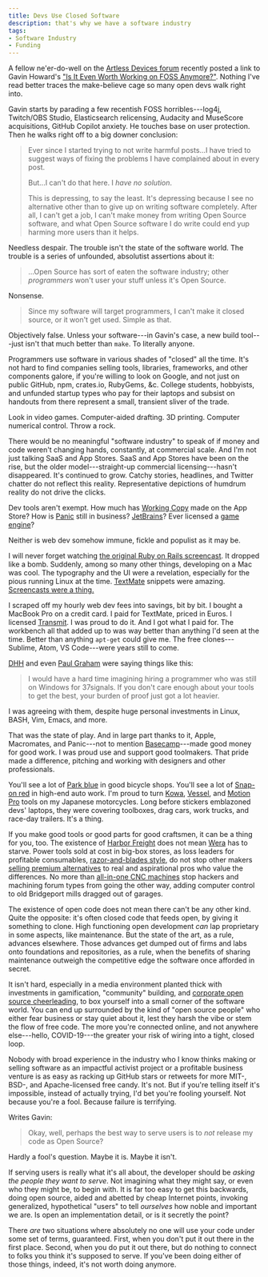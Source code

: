 ```yaml
---
title: Devs Use Closed Software
description: that's why we have a software industry
tags:
- Software Industry
- Funding
---
```


A fellow ne'er-do-well on the [Artless Devices forum](https://yzena.com/2021/12/is-it-even-worth-working-on-foss-anymore/) recently posted a link to Gavin Howard's ["Is It Even Worth Working on FOSS Anymore?"](https://yzena.com/2021/12/is-it-even-worth-working-on-foss-anymore/).  Nothing I've read better traces the make-believe cage so many open devs walk right into.

Gavin starts by parading a few recentish FOSS horribles---log4j, Twitch/OBS Studio, Elasticsearch relicensing, Audacity and MuseScore acquisitions, GitHub Copilot anxiety.  He touches base on user protection.  Then he walks right off to a big downer conclusion:

> Ever since I started trying to not write harmful posts...I have tried to suggest ways of fixing the problems I have complained about in every post.
>
> But...I can't do that here.  I _have no solution_.
>
> This is depressing, to say the least.  It's depressing because I see no alternative other than to give up on writing software completely.  After all, I can't get a job, I can't make money from writing Open Source software, and what Open Source software I do write could end yup harming more users than it helps.

Needless despair.  The trouble isn't the state of the software world.  The trouble is a series of unfounded, absolutist assertions about it:

> ...Open Source has sort of eaten the software industry; other _programmers_ won't user your stuff unless it's Open Source.

Nonsense.

> Since my software will target programmers, I can't make it closed source, or it won't get used.  Simple as that.

Objectively false.  Unless your software---in Gavin's case, a new build tool---just isn't that much better than `make`.  To literally anyone.

Programmers use software in various shades of "closed" all the time.  It's not hard to find companies selling tools, libraries, frameworks, and other components galore, if you're willing to look on Google, and not just on public GitHub, npm, crates.io, RubyGems, &c.  College students, hobbyists, and unfunded startup types who pay for their laptops and subsist on handouts from there represent a small, transient sliver of the trade.

Look in video games.  Computer-aided drafting.  3D printing.  Computer numerical control.  Throw a rock.

There would be no meaningful "software industry" to speak of if money and code weren't changing hands, constantly, at commercial scale.  And I'm not just talking SaaS and App Stores.  SaaS and App Stores have been on the rise, but the older model---straight-up commercial licensing---hasn't disappeared.  It's continued to grow.  Catchy stories, headlines, and Twitter chatter do not reflect this reality.  Representative depictions of humdrum reality do not drive the clicks.

Dev tools aren't exempt.  How much has [Working Copy](https://apps.apple.com/us/app/working-copy-git-client/id896694807) made on the App Store?  How is [Panic](https://www.panic.com/) still in business? [JetBrains](https://jetbrains.com)?  Ever licensed a [game](https://unity.com/) [engine](https://www.unrealengine.com/)?

Neither is web dev somehow immune, fickle and populist as it may be.

I will never forget watching [the original Ruby on Rails screencast](https://www.youtube.com/watch?v=Gzj723LkRJY).  It dropped like a bomb.  Suddenly, among so many other things, developing on a Mac was cool.  The typography and the UI were a revelation, especially for the pious running Linux at the time.  [TextMate](https://macromates.com/) snippets were amazing.  [Screencasts were a thing.](https://screencasts.textmate.org/)

I scraped off my hourly web dev fees into savings, bit by bit.  I bought a MacBook Pro on a credit card.  I paid for TextMate, priced in Euros.  I licensed [Transmit](https://panic.com/transmit).  I was proud to do it.  And I got what I paid for.  The workbench all that added up to was way better than anything I'd seen at the time.  Better than anything `apt-get` could give me.  The free clones---Sublime, Atom, VS Code---were years still to come.

[DHH](https://dhh.dk/arc/000433.html) and even [Paul Graham](http://www.paulgraham.com/mac.html) were saying things like this:

> I would have a hard time imagining hiring a programmer who was still on Windows for 37signals.  If you don't care enough about your tools to get the best, your burden of proof just got a lot heavier.

I was agreeing with them, despite huge personal investments in Linux, BASH, Vim, Emacs, and more.

That was the state of play.  And in large part thanks to it, Apple, Macromates, and Panic---not to mention [Basecamp](https://basecamp.com)---made good money for good work.  I was proud use and support good toolmakers.  That pride made a difference, pitching and working with designers and other professionals.

You'll see a lot of [Park blue](https://www.parktool.com/) in good bicycle shops.  You'll see a lot of [Snap-on red](https://www.snapon.com/) in high-end auto work.  I'm proud to turn [Kowa](https://www.kowa-seiki.co.jp/), [Vessel](https://www.vesseltoolsusa.com/), and [Motion Pro](https://www.motionpro.com/) tools on my Japanese motorcycles.  Long before stickers emblazoned devs' laptops, they were covering toolboxes, drag cars, work trucks, and race-day trailers.  It's a thing.

If you make good tools or good parts for good craftsmen, it can be a thing for you, too.  The existence of [Harbor Freight](https://www.harborfreight.com/) does not mean [Wera](https://www-us.wera.de/en/) has to starve.  Power tools sold at cost in big-box stores, as loss leaders for profitable consumables, [razor-and-blades style](https://en.wikipedia.org/wiki/Razor_and_blades_model), do not stop other makers [selling premium alternatives](https://www.festoolusa.com/) to real and aspirational pros who value the differences.  No more than [all-in-one CNC machines](https://haascnc.com) stop hackers and machining forum types from going the other way, adding computer control to old Bridgeport mills dragged out of garages.

The existence of open code does not mean there can't be any other kind.  Quite the opposite: it's often closed code that feeds open, by giving it something to clone.  High functioning open development _can_ lap proprietary in some aspects, like maintenance.  But the state of the art, as a rule, advances elsewhere.  Those advances get dumped out of firms and labs onto foundations and repositories, as a rule, when the benefits of sharing maintenance outweigh the competitive edge the software once afforded in secret.

It isn't hard, especially in a media environment planted thick with investments in gamification, "community" building, and [corporate open source cheerleading](https://www.youtube.com/watch?v=SpeDK1TPbew), to box yourself into a small corner of the software world.  You can end up surrounded by the kind of "open source people" who either fear business or stay quiet about it, lest they harsh the vibe or stem the flow of free code.  The more you're connected online, and not anywhere else---hello, COVID-19---the greater your risk of wiring into a tight, closed loop.

Nobody with broad experience in the industry who I know thinks making or selling software as an impactful activist project or a profitable business venture is as easy as racking up GitHub stars or retweets for more MIT-, BSD-, and Apache-licensed free candy.  It's not.  But if you're telling itself it's impossible, instead of actually trying, I'd bet you're fooling yourself.  Not because you're a fool.  Because failure is terrifying.

Writes Gavin:

> Okay, well, perhaps the best way to serve users is to _not_ release my code as Open Source?

Hardly a fool's question.  Maybe it is.  Maybe it isn't.

If serving users is really what it's all about, the developer should be _asking the people they want to serve_.  Not imagining what they might say, or even who they might be, to begin with.  It is far too easy to get this backwards, doing open source, aided and abetted by cheap Internet points, invoking generalized, hypothetical "users" to tell _ourselves_ how noble and important we are.  Is open an implementation detail, or is it secretly the point?

There _are_ two situations where absolutely no one will use your code under some set of terms, guaranteed.  First, when you don't put it out there in the first place.  Second, when you do put it out there, but do nothing to connect to folks you think it's supposed to serve.  If you've been doing either of those things, indeed, it's not worth doing anymore.
